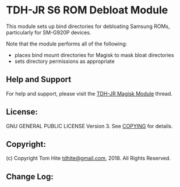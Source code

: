 # TDH-JR S6 ROM Debloat Module
This module sets up bind directories for debloating Samsung ROMs, particularly
for SM-G920P devices.

Note that the module performs all of the following:

* places bind mount directories for Magisk to mask bloat directories
* sets directory permissions as appropriate

## Help and Support
For help and support, please visit the [TDH-JR Magisk Module](https://forum.xda-developers.com/sprint-galaxy-s6/development/magisk-module-tdh-jr-remains-t3728576/post75038682) thread.

## License:
GNU GENERAL PUBLIC LICENSE Version 3. See [COPYING](COPYING) for details.

## Copyright:
(c) Copyright Tom Hite <tdhite@gmail.com>, 2018. All Rights Reserved.

## Change Log:

